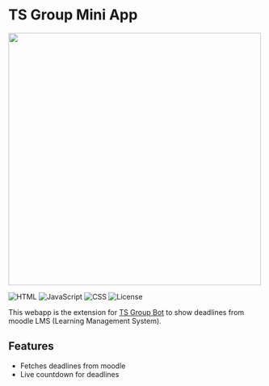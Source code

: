 
# TS Group Mini App

<img src="https://i.imgur.com/rSd46hD.jpeg" height="500px">

![HTML](https://img.shields.io/badge/HTML-grey.svg?logo=html5&labelColor=fff) ![JavaScript](https://img.shields.io/badge/JavaScript-grey.svg?logo=javascript) ![CSS](https://img.shields.io/badge/CSS-grey.svg?logo=css3&logoColor=1572B6&labelColor=fff) ![License](https://img.shields.io/badge/license-MIT-blue.svg)

This webapp is the extension for [TS Group Bot](https://github.com/SyrymAbdikhan/TSGroupBot) to show deadlines from moodle LMS (Learning Management System).

## Features

- Fetches deadlines from moodle
- Live countdown for deadlines
